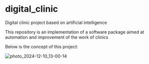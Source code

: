 # digital_clinic
Digital clinic project based on artificial intelligence

This repository is an implementation of a software package aimed at automation and improvement of the work of clinics

Below is the concept of this project:

![photo_2024-12-10_13-00-14](https://github.com/user-attachments/assets/37845b5e-4603-4279-8394-b19714d15e86)
